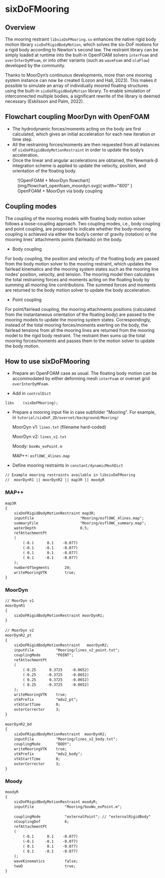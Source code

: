 # sixDoFMooring

## Overview

The mooring restraint `libsixDoFMooring.so` enhances the native rigid body motion library `sixDoFRigidBodyMotion`, which solves the six-DoF motions for a rigid body according to Newton's second law. The restraint library can be simply loaded at runtime into the built-in OpenFOAM solvers `interFoam` and `overInterDyMFoam`, or into other variants (such as `waveFoam` and `olaFlow`) developed by the community. 

Thanks to MoorDyn’s continuous developments, more than one mooring system instance can now be created (Lozon and Hall, 2023). This makes it possible to simulate an array of individually moored floating structures using the built-in `sixDoFRigidBodyMotion` library. To enable simulation of interconnected multiple bodies, a significant rewrite of the library is deemed necessary (Eskilsson and Palm, 2022). 

## Flowchart coupling MoorDyn with OpenFOAM

- The hydrodynamic forces/moments acting on the body are first calculated, which gives an initial acceleration for each new iteration or time step. 
- All the restraining forces/moments are then requested from all instances of `sixDoFRigidBodyMotionRestraint` in order to update the body’s acceleration. 
- Once the linear and angular accelerations are obtained, the Newmark-β integration scheme is applied to update the velocity, position, and orientation of the floating body. 

<figure markdown>
  ![OpenFOAM + MoorDyn flowchart](img/flowchart_openfoam_moordyn.svg){ width="800" }
  <figcaption>OpenFOAM + MoorDyn via body coupling</figcaption>
</figure>

## Coupling modes

The coupling of the mooring models with floating body motion solver follows a loose-coupling approach. Two coupling modes, i.e., body coupling and point coupling, are proposed to indicate whether the body-mooring coupling is achieved via either the body’s center of gravity (rotation) or the mooring lines’ attachments points (fairleads) on the body. 

- Body coupling

For body coupling, the position and velocity of the floating body are passed from the body motion solver to the mooring restraint, which updates the fairlead kinematics and the mooring system states such as the mooring line nodes’ position, velocity, and tension. The mooring model then calculates the total restraining forces and moments acting on the floating body by summing all mooring line contributions. The summed forces and moments are returned to the body motion solver to update the body acceleration. 

- Point coupling

For point/fairlead coupling, the mooring attachments positions (calculated from the instantaneous orientation of the floating body) are passed to the mooring models to update the mooring system states. Correspondingly, instead of the total mooring forces/moments exerting on the body, the fairlead tensions from all the mooring lines are returned from the mooring model to the rigid body restraint. The restraint then sums up the total mooring forces/moments and passes them to the motion solver to update the body motion.

## How to use sixDoFMooring
- Prepare an OpenFOAM case as usual. The floating body motion can be accommodated by either deforming mesh `interFoam` or overset grid `overInterDyMFoam`.

- Add in `controlDict`
```
libs    (sixDoFMooring); 
```
- Prepare a mooring input file in case subfolder "Mooring". For example, in `tutorial/sixDoF_2D/overset/background/Mooring/`

    MoorDyn v1: `lines.txt` (filename hard-coded)

    MoorDyn v2: `lines_v2.txt`

    Moody: `boxWu_exPoint.m`

    MAP++: `esflOWC_4lines.map`

- Define mooring restraints in `constant/dynamicMeshDict`
```
// Example mooring restraints available in libsixDoFMooring
//	moorDynR1 || moorDynR2 || map3R || moodyR 
```

### MAP++

```
map3R
{
	sixDoFRigidBodyMotionRestraint map3R;
	inputFile                     "Mooring/esflOWC_4lines.map";
	summaryFile                   "Mooring/esflOWC_summary.map";
	waterDepth                    0.5;
	refAttachmentPt
	(
		(-0.1      0.1    -0.077)
		(-0.1     -0.1    -0.077)
		( 0.1      0.1    -0.077)
		( 0.1     -0.1    -0.077)
	);
	numberOfSegments       20;
	writeMooringVTK        true;
}
```

### MoorDyn
```
// MoorDyn v1
moorDynR1
{
	sixDoFRigidBodyMotionRestraint moorDynR1;
}

// MoorDyn v2
moorDynR2_pt
{
	sixDoFRigidBodyMotionRestraint   moorDynR2;
	inputFile          "Mooring/lines_v2_point.txt";
	couplingMode       "POINT";
	refAttachmentPt
	(
		(-0.25      0.3725    -0.0652)
		(-0.25     -0.3725    -0.0652)
		( 0.25      0.3725    -0.0652)
		( 0.25     -0.3725    -0.0652)  
	);
	writeMooringVTK    true;
	vtkPrefix          "mdv2_pt";
	vtkStartTime       0;
	outerCorrector     3;
}

moorDynR2_bd
{
	sixDoFRigidBodyMotionRestraint  moorDynR2;
	inputFile          "Mooring/lines_v2_body.txt";
	couplingMode       "BODY";
	writeMooringVTK    true;
	vtkPrefix          "mdv2_body";
	vtkStartTime       0;
	outerCorrector     3;
}
```

### Moody
```
moodyR
{
	sixDoFRigidBodyMotionRestraint moodyR;
	inputFile              "Mooring/boxWu_exPoint.m";

	couplingMode           "externalPoint"; // "externalRigidBody"
	nCouplingDof           6;
	refAttachmentPt
	(
		(-0.1      0.1    -0.077)
		(-0.1     -0.1    -0.077)
		( 0.1      0.1    -0.077)
		( 0.1     -0.1    -0.077)
	);
	waveKinematics         false;
	twoD                   true;
}
```
